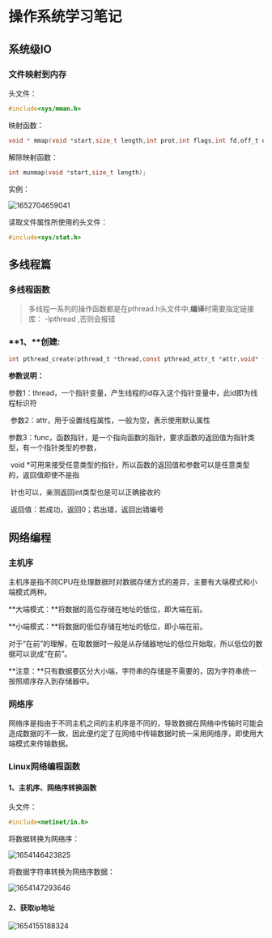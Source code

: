 # 操作系统学习笔记



## 系统级IO



### 文件映射到内存

头文件：

~~~c
#include<sys/mman.h>
~~~

映射函数：

~~~c
void * mmap(void *start,size_t length,int prot,int flags,int fd,off_t offset);
~~~

解除映射函数：

~~~c
int munmap(void *start,size_t length);
~~~



实例：

![1652704659041](D:\文档\学习笔记\基础\操作系统\操作系统学习笔记.assets\1652704659041.png)

读取文件属性所使用的头文件：

~~~c
#include<sys/stat.h>
~~~





## 多线程篇

### 多线程函数

> 多线程一系列的操作函数都是在pthread.h头文件中,**编译**时需要指定链接库： -lpthread ,否则会报错



### **1、**创建:  

```c
int pthread_create(pthread_t *thread,const pthread_attr_t *attr,void* (*func)(void *),void *arg)
```

**参数说明：**

​	参数1：thread，一个指针变量，产生线程的id存入这个指针变量中，此id即为线程标识符

​	参数2：attr，用于设置线程属性，一般为空，表示使用默认属性

​	参数3：func，函数指针，是一个指向函数的指针，要求函数的返回值为指针类型，有一个指针类型的参数，

​		      void *可用来接受任意类型的指针，所以函数的返回值和参数可以是任意类型的，返回值即使不是指

​		      针也可以，亲测返回int类型也是可以正确接收的

​	返回值：若成功，返回0；若出错，返回出错编号





## 网络编程



###  主机序

主机序是指不同CPU在处理数据时对数据存储方式的差异，主要有大端模式和小端模式两种。

**大端模式：**将数据的高位存储在地址的低位，即大端在前。

**小端模式：**将数据的低位存储在地址的低位，即小端在前。

对于“在前”的理解，在取数据时一般是从存储器地址的低位开始取，所以低位的数据可以说成“在前”。



**注意：**只有数据要区分大小端，字符串的存储是不需要的，因为字符串统一按照顺序存入到存储器中。



### 网络序

网络序是指由于不同主机之间的主机序是不同的，导致数据在网络中传输时可能会造成数据的不一致，因此便约定了在网络中传输数据时统一采用网络序，即使用大端模式来传输数据。



### Linux网络编程函数



#### 1、主机序、网络序转换函数

头文件：

~~~c
#include<netinet/in.h>
~~~



将数据转换为网络序：

![1654146423825](D:\文档\学习笔记\基础\操作系统\操作系统学习笔记.assets\1654146423825.png)



将数据字符串转换为网络序数据：

![1654147293646](D:\文档\学习笔记\基础\操作系统\操作系统学习笔记.assets\1654147293646.png)



#### 2、获取ip地址

![1654155188324](D:\文档\学习笔记\基础\操作系统\操作系统学习笔记.assets\1654155188324.png)

